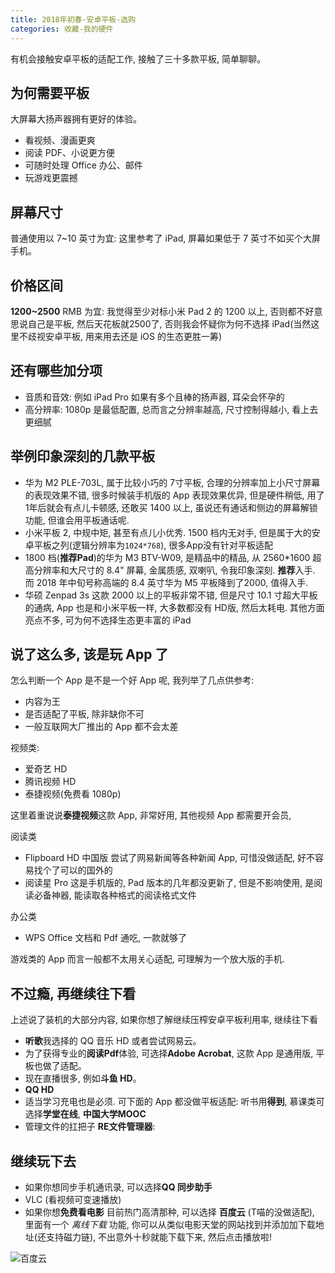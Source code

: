 ```yaml
---
title: 2018年初春-安卓平板-选购
categories: 收藏-我的硬件
---
```


有机会接触安卓平板的适配工作, 接触了三十多款平板, 简单聊聊。

## 为何需要平板

大屏幕大扬声器拥有更好的体验。

* 看视频、漫画更爽
* 阅读 PDF、小说更方便
* 可随时处理 Office 办公、邮件
* 玩游戏更震撼

## 屏幕尺寸

普通使用以 7~10 英寸为宜: 这里参考了 iPad, 屏幕如果低于 7 英寸不如买个大屏手机。

## 价格区间

**1200~2500** RMB 为宜: 我觉得至少对标小米 Pad 2 的 1200 以上, 否则都不好意思说自己是平板, 然后天花板就2500了, 否则我会怀疑你为何不选择 iPad(当然这里不歧视安卓平板, 用来用去还是 iOS 的生态更胜一筹)

## 还有哪些加分项

* 音质和音效: 例如 iPad Pro 如果有多个且棒的扬声器, 耳朵会怀孕的
* 高分辨率: 1080p 是最低配置, 总而言之分辨率越高, 尺寸控制得越小, 看上去更细腻

## 举例印象深刻的几款平板

* 华为 M2 PLE-703L, 属于比较小巧的 7寸平板, 合理的分辨率加上小尺寸屏幕的表现效果不错, 很多时候装手机版的 App 表现效果优异, 但是硬件稍低, 用了1年后就会有点儿卡顿感, 还敢买 1400 以上, 虽说还有通话和侧边的屏幕解锁功能, 但谁会用平板通话呢.
* 小米平板 2, 中规中矩, 甚至有点儿小优秀. 1500 档内无对手, 但是属于大的安卓平板之列(逻辑分辨率为`1024*768`), 很多App没有针对平板适配
* 1800 档(**推荐Pad**)的华为 M3 BTV-W09, 是精品中的精品, 从 2560*1600 超高分辨率和大尺寸的 8.4" 屏幕, 金属质感, 双喇叭, 令我印象深刻. **推荐**入手.
而 2018 年中旬号称高端的 8.4 英寸华为 M5 平板降到了2000, 值得入手.
* 华硕 Zenpad 3s 这款 2000 以上的平板非常不错, 但是尺寸 10.1 寸超大平板的通病, App 也是和小米平板一样, 大多数都没有 HD版, 然后太耗电. 其他方面亮点不多, 可为何不选择生态更丰富的 iPad

## 说了这么多, 该是玩 App 了

怎么判断一个 App 是不是一个好 App 呢, 我列举了几点供参考:

* 内容为王
* 是否适配了平板, 除非缺你不可
* 一般互联网大厂推出的 App 都不会太差

视频类:

* 爱奇艺 HD
* 腾讯视频 HD
* 泰捷视频(免费看 1080p)

这里着重说说**泰捷视频**这款 App, 非常好用, 其他视频 App 都需要开会员,

阅读类

* Flipboard HD 中国版
尝试了网易新闻等各种新闻 App, 可惜没做适配, 好不容易找个了可以的国外的
* 阅读星 Pro
这是手机版的, Pad 版本的几年都没更新了, 但是不影响使用, 是阅读必备神器, 能读取各种格式的阅读格式文件

办公类

* WPS
Office 文档和 Pdf 通吃, 一款就够了

游戏类的 App 而言一般都不太用关心适配, 可理解为一个放大版的手机.

## 不过瘾, 再继续往下看

上述说了装机的大部分内容, 如果你想了解继续压榨安卓平板利用率, 继续往下看

* **听歌**我选择的 QQ 音乐 HD 或者尝试网易云。
* 为了获得专业的**阅读Pdf**体验, 可选择**Adobe Acrobat**, 这款 App 是通用版, 平板也做了适配。
* 现在直播很多, 例如**斗鱼 HD**。
* **QQ HD**
* 适当学习充电也是必须. 可下面的 App 都没做平板适配: 听书用**得到**, 慕课类可选择**学堂在线**, **中国大学MOOC**
* 管理文件的扛把子 **RE文件管理器**:

## 继续玩下去

* 如果你想同步手机通讯录, 可以选择**QQ 同步助手**
* VLC (看视频可变速播放)
* 如果你想**免费看电影** 目前热门高清那种, 可以选择 **百度云** (T喵的没做适配), 里面有一个 *离线下载* 功能, 你可以从类似电影天堂的网站找到并添加加下载地址(还支持磁力链), 不出意外十秒就能下载下来, 然后点击播放啦!

![百度云](https://upload-images.jianshu.io/upload_images/1662509-3651649a79dfee81.png?imageMogr2/auto-orient/strip%7CimageView2/2/w/1240)
